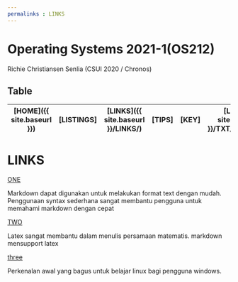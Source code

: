 ```yaml
---
permalinks : LINKS
---
```

# Operating Systems 2021-1(OS212)
Richie Christiansen Senlia (CSUI 2020 / Chronos)

## Table

|[HOME]({{ site.baseurl }})|[LISTINGS]|[LINKS]({{ site.baseurl }}/LINKS/)|[TIPS]|[KEY]|[LOG]({{ site.baseurl }}/TXT/mylog.txt)|[GITHUB](https://github.com/rcsenlia/os212/)|
|---|---|----|----|---|---|---|

# LINKS

[ONE](https://www.markdownguide.org/getting-started/)

Markdown dapat digunakan untuk melakukan format text dengan mudah. Penggunaan syntax sederhana sangat membantu pengguna untuk memahami markdown dengan cepat

[TWO](https://www.latex-project.org/)

Latex sangat membantu dalam menulis persamaan matematis. markdown mensupport latex

[three](https://www.dedoimedo.com/computers/ultimate-linux-guide-for-windows-users.html)

Perkenalan awal yang bagus untuk belajar linux bagi pengguna windows.
